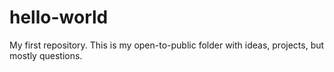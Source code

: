 # hello-world
My first repository. This is my open-to-public folder with ideas, projects, but mostly questions. 

